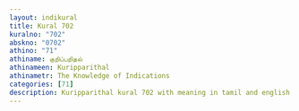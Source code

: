 ```yaml
---
layout: indikural
title: Kural 702
kuralno: "702"
abskno: "0702"
athino: "71"
athiname: குறிப்பறிதல்
athinameen: Kuripparithal
athinametr: The Knowledge of Indications
categories: [71]
description: Kuripparithal kural 702 with meaning in tamil and english 
---
```


